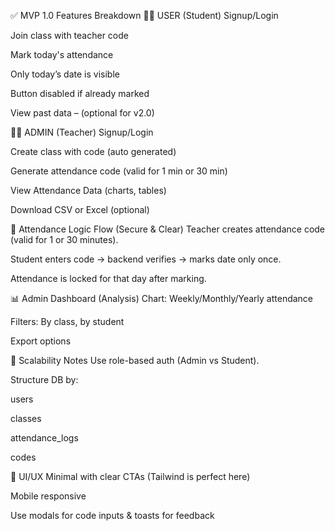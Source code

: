 ✅ MVP 1.0 Features Breakdown
👨‍🎓 USER (Student)
Signup/Login

Join class with teacher code

Mark today's attendance

Only today’s date is visible

Button disabled if already marked

View past data – (optional for v2.0)

👨‍🏫 ADMIN (Teacher)
Signup/Login

Create class with code (auto generated)

Generate attendance code (valid for 1 min or 30 min)

View Attendance Data (charts, tables)

Download CSV or Excel (optional)

🔐 Attendance Logic Flow (Secure & Clear)
Teacher creates attendance code (valid for 1 or 30 minutes).

Student enters code → backend verifies → marks date only once.

Attendance is locked for that day after marking.

📊 Admin Dashboard (Analysis)
Chart: Weekly/Monthly/Yearly attendance

Filters: By class, by student

Export options

🧠 Scalability Notes
Use role-based auth (Admin vs Student).

Structure DB by:

users

classes

attendance_logs

codes

🎨 UI/UX
Minimal with clear CTAs (Tailwind is perfect here)

Mobile responsive

Use modals for code inputs & toasts for feedback